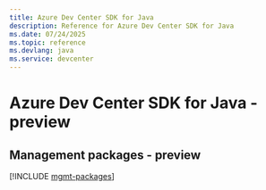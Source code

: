 ```yaml
---
title: Azure Dev Center SDK for Java
description: Reference for Azure Dev Center SDK for Java
ms.date: 07/24/2025
ms.topic: reference
ms.devlang: java
ms.service: devcenter
---
```

# Azure Dev Center SDK for Java - preview

## Management packages - preview
[!INCLUDE [mgmt-packages](dev-center-mgmt-index.md)]